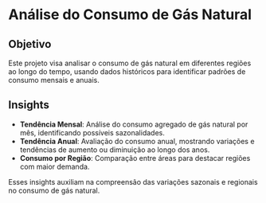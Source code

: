# Análise do Consumo de Gás Natural

## Objetivo

Este projeto visa analisar o consumo de gás natural em diferentes regiões ao longo do tempo, usando dados históricos para identificar padrões de consumo mensais e anuais.

## Insights

- **Tendência Mensal**: Análise do consumo agregado de gás natural por mês, identificando possíveis sazonalidades.
- **Tendência Anual**: Avaliação do consumo anual, mostrando variações e tendências de aumento ou diminuição ao longo dos anos.
- **Consumo por Região**: Comparação entre áreas para destacar regiões com maior demanda.

Esses insights auxiliam na compreensão das variações sazonais e regionais no consumo de gás natural.
